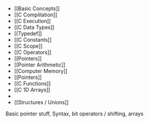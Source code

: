 - [[Basic Concepts]]
- [[C Complilation]]
- [[C Execution]]
- [[C Data Types]]
- [[Typedef]]
- [[C Constants]]
- [[C Scope]]
- [[C Operators]]
- [[Pointers]]
- [[Pointer Arithmetic]]
- [[Computer Memory]]
- [[Pointers]]
- [[C Functions]]
- [[C 1D Arrays]]
- 
- [[Structures / Unions]]

Basic pointer stuff, Syntax, bit operators / shifting, arrays